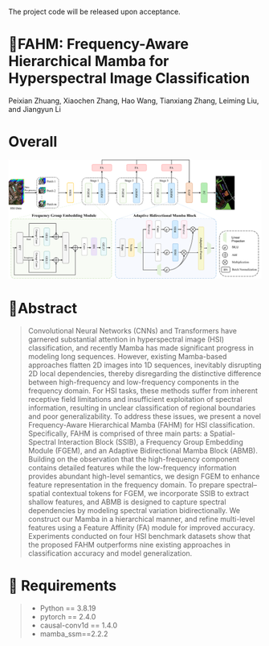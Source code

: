 The project code will be released upon acceptance.
# 📖FAHM: Frequency-Aware Hierarchical Mamba for Hyperspectral Image Classification
Peixian Zhuang, Xiaochen Zhang, Hao Wang, Tianxiang Zhang, Leiming Liu, and Jiangyun Li

# Overall
<div align=center>
<img src="assets/framework.png" width="700px">
</div>

# 🌱Abstract
>Convolutional Neural Networks (CNNs) and Transformers have garnered substantial attention in hyperspectral image (HSI) classification, and recently Mamba has made significant progress in modeling long sequences. However, existing Mamba-based approaches flatten 2D images into 1D sequences, inevitably disrupting 2D local dependencies, thereby disregarding the distinctive difference between high-frequency and low-frequency components in the frequency domain. For HSI tasks, these methods suffer from inherent receptive field limitations and insufficient exploitation of spectral information, resulting in unclear classification of regional boundaries and poor generalizability. To address these issues, we present a novel Frequency-Aware Hierarchical Mamba (FAHM) for HSI classification. Specifically, FAHM is comprised of three main parts: a Spatial-Spectral Interaction Block (SSIB), a Frequency Group Embedding Module (FGEM), and an Adaptive Bidirectional Mamba Block (ABMB). Building on the observation that the high-frequency component contains detailed features while the low-frequency information provides abundant high-level semantics, we design FGEM to enhance feature representation in the frequency domain. To prepare spectral–spatial contextual tokens for FGEM, we incorporate SSIB to extract shallow features, and ABMB is designed to capture spectral dependencies by modeling spectral variation bidirectionally. We construct our Mamba in a hierarchical manner, and refine multi-level features using a Feature Affinity (FA) module for improved accuracy. Experiments conducted on four HSI benchmark datasets show that the proposed FAHM outperforms nine existing approaches in classification accuracy and model generalization.
>
# 📃 Requirements
>* Python == 3.8.19
>* pytorch == 2.4.0
>* causal-conv1d == 1.4.0
>* mamba_ssm==2.2.2
